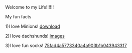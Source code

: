 Welcome to my Life!!!!!!

My fun facts

1)I love Minions! [download](https://user-images.githubusercontent.com/105660327/236891341-02088964-5f87-49b3-a8ea-159ecbbe81e9.jpg)





2)I love dachshunds! [images](https://user-images.githubusercontent.com/105660327/236891811-bbb6ce15-f282-4f77-997e-d6f900f70fae.jpg)





3)I love fun socks! [75fad4a5773340a4a903b1b043943317](https://user-images.githubusercontent.com/105660327/236892232-8a6544bf-26a8-46aa-8ed1-8bef26ac6774.jpg)

